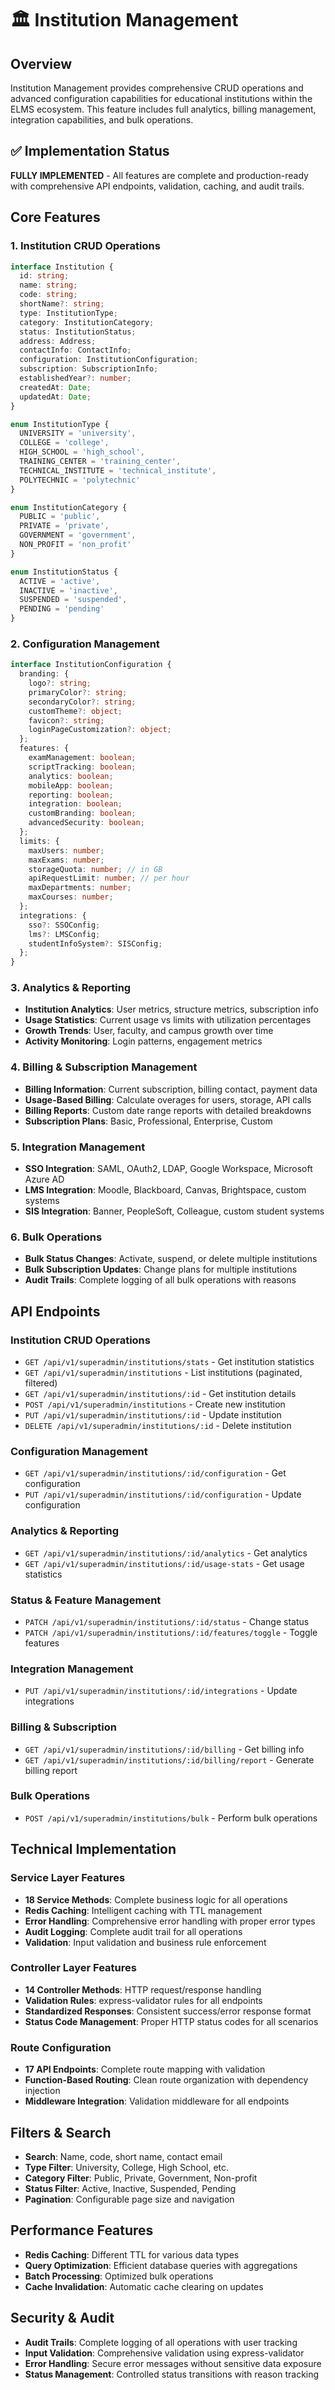 # 🏛️ Institution Management

## Overview

Institution Management provides comprehensive CRUD operations and advanced configuration capabilities for educational institutions within the ELMS ecosystem. This feature includes full analytics, billing management, integration capabilities, and bulk operations.

## ✅ Implementation Status

**FULLY IMPLEMENTED** - All features are complete and production-ready with comprehensive API endpoints, validation, caching, and audit trails.

## Core Features

### 1. Institution CRUD Operations

```typescript
interface Institution {
  id: string;
  name: string;
  code: string;
  shortName?: string;
  type: InstitutionType;
  category: InstitutionCategory;
  status: InstitutionStatus;
  address: Address;
  contactInfo: ContactInfo;
  configuration: InstitutionConfiguration;
  subscription: SubscriptionInfo;
  establishedYear?: number;
  createdAt: Date;
  updatedAt: Date;
}

enum InstitutionType {
  UNIVERSITY = 'university',
  COLLEGE = 'college',
  HIGH_SCHOOL = 'high_school',
  TRAINING_CENTER = 'training_center',
  TECHNICAL_INSTITUTE = 'technical_institute',
  POLYTECHNIC = 'polytechnic'
}

enum InstitutionCategory {
  PUBLIC = 'public',
  PRIVATE = 'private',
  GOVERNMENT = 'government',
  NON_PROFIT = 'non_profit'
}

enum InstitutionStatus {
  ACTIVE = 'active',
  INACTIVE = 'inactive',
  SUSPENDED = 'suspended',
  PENDING = 'pending'
}
```

### 2. Configuration Management

```typescript
interface InstitutionConfiguration {
  branding: {
    logo?: string;
    primaryColor?: string;
    secondaryColor?: string;
    customTheme?: object;
    favicon?: string;
    loginPageCustomization?: object;
  };
  features: {
    examManagement: boolean;
    scriptTracking: boolean;
    analytics: boolean;
    mobileApp: boolean;
    reporting: boolean;
    integration: boolean;
    customBranding: boolean;
    advancedSecurity: boolean;
  };
  limits: {
    maxUsers: number;
    maxExams: number;
    storageQuota: number; // in GB
    apiRequestLimit: number; // per hour
    maxDepartments: number;
    maxCourses: number;
  };
  integrations: {
    sso?: SSOConfig;
    lms?: LMSConfig;
    studentInfoSystem?: SISConfig;
  };
}
```

### 3. Analytics & Reporting

- **Institution Analytics**: User metrics, structure metrics, subscription info
- **Usage Statistics**: Current usage vs limits with utilization percentages
- **Growth Trends**: User, faculty, and campus growth over time
- **Activity Monitoring**: Login patterns, engagement metrics

### 4. Billing & Subscription Management

- **Billing Information**: Current subscription, billing contact, payment data
- **Usage-Based Billing**: Calculate overages for users, storage, API calls
- **Billing Reports**: Custom date range reports with detailed breakdowns
- **Subscription Plans**: Basic, Professional, Enterprise, Custom

### 5. Integration Management

- **SSO Integration**: SAML, OAuth2, LDAP, Google Workspace, Microsoft Azure AD
- **LMS Integration**: Moodle, Blackboard, Canvas, Brightspace, custom systems
- **SIS Integration**: Banner, PeopleSoft, Colleague, custom student systems

### 6. Bulk Operations

- **Bulk Status Changes**: Activate, suspend, or delete multiple institutions
- **Bulk Subscription Updates**: Change plans for multiple institutions
- **Audit Trails**: Complete logging of all bulk operations with reasons

## API Endpoints

### Institution CRUD Operations
- `GET /api/v1/superadmin/institutions/stats` - Get institution statistics
- `GET /api/v1/superadmin/institutions` - List institutions (paginated, filtered)
- `GET /api/v1/superadmin/institutions/:id` - Get institution details
- `POST /api/v1/superadmin/institutions` - Create new institution
- `PUT /api/v1/superadmin/institutions/:id` - Update institution
- `DELETE /api/v1/superadmin/institutions/:id` - Delete institution

### Configuration Management
- `GET /api/v1/superadmin/institutions/:id/configuration` - Get configuration
- `PUT /api/v1/superadmin/institutions/:id/configuration` - Update configuration

### Analytics & Reporting
- `GET /api/v1/superadmin/institutions/:id/analytics` - Get analytics
- `GET /api/v1/superadmin/institutions/:id/usage-stats` - Get usage statistics

### Status & Feature Management
- `PATCH /api/v1/superadmin/institutions/:id/status` - Change status
- `PATCH /api/v1/superadmin/institutions/:id/features/toggle` - Toggle features

### Integration Management
- `PUT /api/v1/superadmin/institutions/:id/integrations` - Update integrations

### Billing & Subscription
- `GET /api/v1/superadmin/institutions/:id/billing` - Get billing info
- `GET /api/v1/superadmin/institutions/:id/billing/report` - Generate billing report

### Bulk Operations
- `POST /api/v1/superadmin/institutions/bulk` - Perform bulk operations

## Technical Implementation

### Service Layer Features
- **18 Service Methods**: Complete business logic for all operations
- **Redis Caching**: Intelligent caching with TTL management
- **Error Handling**: Comprehensive error handling with proper error types
- **Audit Logging**: Complete audit trail for all operations
- **Validation**: Input validation and business rule enforcement

### Controller Layer Features
- **14 Controller Methods**: HTTP request/response handling
- **Validation Rules**: express-validator rules for all endpoints
- **Standardized Responses**: Consistent success/error response format
- **Status Code Management**: Proper HTTP status codes for all scenarios

### Route Configuration
- **17 API Endpoints**: Complete route mapping with validation
- **Function-Based Routing**: Clean route organization with dependency injection
- **Middleware Integration**: Validation middleware for all endpoints

## Filters & Search

- **Search**: Name, code, short name, contact email
- **Type Filter**: University, College, High School, etc.
- **Category Filter**: Public, Private, Government, Non-profit
- **Status Filter**: Active, Inactive, Suspended, Pending
- **Pagination**: Configurable page size and navigation

## Performance Features

- **Redis Caching**: Different TTL for various data types
- **Query Optimization**: Efficient database queries with aggregations
- **Batch Processing**: Optimized bulk operations
- **Cache Invalidation**: Automatic cache clearing on updates

## Security & Audit

- **Audit Trails**: Complete logging of all operations with user tracking
- **Input Validation**: Comprehensive validation using express-validator
- **Error Handling**: Secure error messages without sensitive data exposure
- **Status Management**: Controlled status transitions with reason tracking

